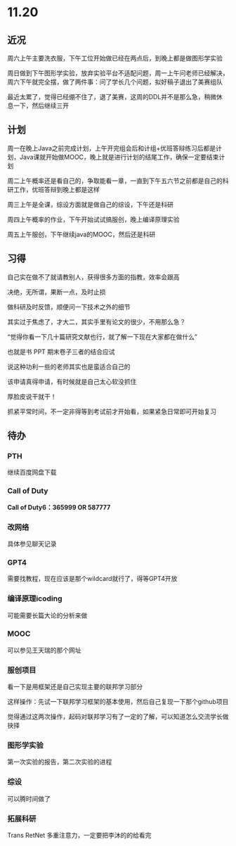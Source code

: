 # 11.20

## 近况

周六上午主要洗衣服，下午工位开始做已经在两点后，到晚上都是做图形学实验

周日做到下午图形学实验，放弃实验平台不适配问题，周一上午问老师已经解决，周六下午就完全摆，做了两件事：问了学长几个问题，拟好稿子退出了美赛组队

最近太累了，觉得已经绷不住了，退了美赛，这周的DDL并不是那么急，稍微休息一下，然后继续三开

## 计划

周一在晚上Java之前完成计划，上午开完组会后和计组+优班答辩练习后都是计划，Java课就开始做MOOC，晚上就是进行计划的结尾工作，确保一定要结束计划

周二上午概率还是看自己的，争取能看一章，一直到下午五六节之前都是自己的科研工作，优班答辩到晚上都是这样

周三上午是全课，综设方面就是做自己的综设，下午还是科研

周四上午概率的作业，下午开始试试搞服创，晚上编译原理实验

周五上午服创，下午继续java的MOOC，然后还是科研

## 习得

自己实在做不了就请教别人，获得很多方面的指教，效率会跟高

决绝，无所谓，果断一点，及时止损

做科研及时反馈，顺便问一下技术之外的细节

其实过于焦虑了，才大二，其实手里有论文的很少，不用那么急？

“觉得你看一下几十篇研究文献也行，就了解一下现在大家都在做什么”

也就是书  PPT  期末卷子三者的结合应试

说这种功利一些的老师其实也是蛮适合自己的

该申请真得申请，有时候就是自己太心软没抓住

厚脸皮说干就干！

抓紧平常时间，不一定非得等到考试前才开始看，如果紧急日常即可开始复习

## 待办

### PTH

继续百度网盘下载

### Call of Duty

**Call of Duty6：365999  OR  587777**

### 改网络

具体参见聊天记录

### GPT4

需要找教程，现在应该是那个wildcard就行了，得等GPT4开放

### 编译原理icoding

可能需要长篇大论的分析来做

### MOOC

可以参见王天瑞的那个网址

### 服创项目

看一下是用框架还是自己实现主要的联邦学习部分

这样操作：先试一下联邦学习框架的基本使用，然后自己复现一下那个github项目

觉得通过这两次操作，起码对联邦学习有了一定的了解，可以知道怎么交流学长做抉择

### 图形学实验

第一次实验的报告，第二次实验的进程

### 综设

可以腾时间做了

### 拓展科研

Trans  RetNet  多重注意力，一定要把李沐的的给看完